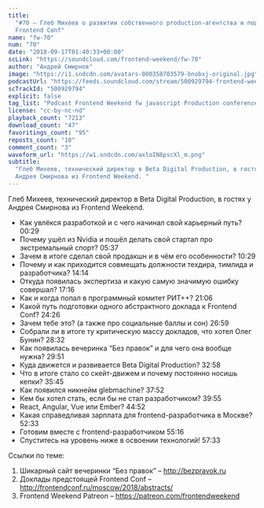 ```yaml
---
title:
  "#70 – Глеб Михеев о развитии собственного production-агентства и подготовке
  Frontend Conf"
name: "fw-70"
num: "70"
date: "2018-09-17T01:40:33+00:00"
scLink: "https://soundcloud.com/frontend-weekend/fw-70"
author: "Андрей Смирнов"
image: "https://i1.sndcdn.com/avatars-000358703579-bnobxj-original.jpg"
podcastUrl: "https://feeds.soundcloud.com/stream/500929794-frontend-weekend-fw-70.m4a"
scTrackId: "500929794"
explicit: false
tag_list: "Podcast Frontend Weekend fw javascript Production conference"
license: "cc-by-nc-nd"
playback_count: "7213"
download_count: "47"
favoritings_count: "95"
reposts_count: "10"
comment_count: "3"
waveform_url: "https://w1.sndcdn.com/axloIN8pscXl_m.png"
subtitle:
  "Глеб Михеев, технический директор в Beta Digital Production, в гостях у
  Андрея Смирнова из Frontend Weekend. "
---
```


Глеб Михеев, технический директор в Beta Digital Production, в гостях у Андрея
Смирнова из Frontend Weekend.

- Как увлёкся разработкой и с чего начинал свой карьерный путь?
  <timecode sec="29">00:29</timecode>
- Почему ушёл из Nvidia и пошёл делать свой стартап про экстремальный спорт?
  <timecode sec="337">05:37</timecode>
- Зачем в итоге сделал свой продакшн и в чём его особенности?
  <timecode sec="629">10:29</timecode>
- Почему и как приходится совмещать должности техдира, тимлида и разработчика?
  <timecode sec="854">14:14</timecode>
- Откуда появилась экспертиза и какую самую значимую ошибку совершал?
  <timecode sec="1036">17:16</timecode>
- Как и когда попал в программный комитет РИТ++?
  <timecode sec="1266">21:06</timecode>
- Какой путь подготовки одного абстрактного доклада к Frontend Conf?
  <timecode sec="1466">24:26</timecode>
- Зачем тебе это? (а также про социальные баллы и сон)
  <timecode sec="1619">26:59</timecode>
- Собрали ли в итоге ту критическую массу докладов, что хотел Олег Бунин?
  <timecode sec="1712">28:32</timecode>
- Как появилась вечеринка “Без правок” и для чего она вообще нужна?
  <timecode sec="1791">29:51</timecode>
- Куда движется и развивается Beta Digital Production?
  <timecode sec="1978">32:58</timecode>
- Что в итоге стало со скейт-движем и почему постоянно носишь кепки?
  <timecode sec="2145">35:45</timecode>
- Как появился никнейм glebmachine? <timecode sec="2272">37:52</timecode>
- Кем бы хотел стать, если бы не стал разработчиком?
  <timecode sec="2395">39:55</timecode>
- React, Angular, Vue или Ember? <timecode sec="2692">44:52</timecode>
- Какая справедливая зарплата для frontend-разработчика в Москве?
  <timecode sec="3153">52:33</timecode>
- Готовим вместе с frontend-разработчиком <timecode sec="3316">55:16</timecode>
- Спуститесь на уровень ниже в освоении технологий!
  <timecode sec="3453">57:33</timecode>

Ссылки по теме:

1. Шикарный сайт вечеринки “Без правок” – <http://bezpravok.ru>
2. Доклады предстоящей Frontend Conf –
   <http://frontendconf.ru/moscow/2018/abstracts/>
3. Frontend Weekend Patreon – <https://patreon.com/frontendweekend>
